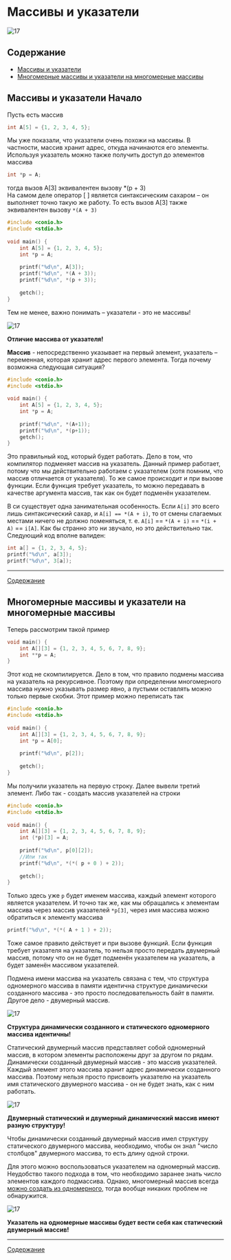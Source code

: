 # Массивы и указатели

![17](/LearnCinfo/Pictures/17_01.jpg)

## Содержание

+ [Массивы и указатели](#массивы-и-указатели-начало)
+ [Многомерные массивы и указатели на многомерные массивы](#многомерные-массивы-и-указатели-на-многомерные-массивы)

## Массивы и указатели Начало

Пусть есть массив

```c
int A[5] = {1, 2, 3, 4, 5};
```

Мы уже показали, что указатели очень похожи на массивы. В частности, массив хранит адрес, откуда начинаются его элементы. <br>
Используя указатель можно также получить доступ до элементов массива

```c
int *p = A;
```

тогда вызов A[3] эквивалентен вызову *(p + 3)<br>
На самом деле оператор [ ] является синтаксическим сахаром – он выполняет точно такую же работу. То есть вызов A[3] также эквивалентен вызову `*(A + 3)`

```c
#include <conio.h>
#include <stdio.h>
 
void main() {
    int A[5] = {1, 2, 3, 4, 5};
    int *p = A;
 
    printf("%d\n", A[3]);
    printf("%d\n", *(A + 3));
    printf("%d\n", *(p + 3));
 
    getch();
}
```

Тем не менее, важно понимать – указатели - это не массивы!

![17](/LearnCinfo/Pictures/17_02.png)

**Отличие массива от указателя!**

**Массив** - непосредственно указывает на первый элемент, указатель – переменная, которая хранит адрес первого элемента.
Тогда почему возможна следующая ситуация?

```c
#include <conio.h>
#include <stdio.h>
 
void main() {
    int A[5] = {1, 2, 3, 4, 5};
    int *p = A;
 
    printf("%d\n", *(A+1));
    printf("%d\n", *(p+1));
    getch();
}
```

Это правильный код, который будет работать. Дело в том, что компилятор подменяет массив на указатель. Данный пример работает, потому что мы действительно работаем с указателем (хотя помним, что массив отличается от указателя). То же самое происходит и при вызове функции. Если функция требует указатель, то можно передавать в качестве аргумента массив, так как он будет подменён указателем.

В си существует одна занимательная особенность. Если `A[i]` это всего лишь синтаксический сахар, и `A[i] == *(A + i)`, то от смены слагаемых местами ничего не должно поменяться, т. е. `A[i]` == `*(A + i)` == `*(i + A)` == `i[A]`. Как бы странно это ни звучало, но это действительно так. Следующий код вполне валиден:

```c
int a[] = {1, 2, 3, 4, 5};
printf("%d\n", a[3]);
printf("%d\n", 3[a]);
```

---
[Содержание](#содержание)

## Многомерные массивы и указатели на многомерные массивы

Теперь рассмотрим такой пример

```c
void main() {
    int A[][3] = {1, 2, 3, 4, 5, 6, 7, 8, 9};
    int **p = A;
}
```

Этот код не скомпилируется. Дело в том, что правило подмены массива на указатель на рекурсивное. Поэтому при определении многомерного массива нужно указывать размер явно, а пустыми оставлять можно только первые скобки. Этот пример можно переписать так

```c
#include <conio.h>
#include <stdio.h>
 
void main() {
    int A[][3] = {1, 2, 3, 4, 5, 6, 7, 8, 9};
    int *p = A[0];
 
    printf("%d\n", p[2]);
 
    getch();
}
```

Мы получили указатель на первую строку. Далее вывели третий элемент. Либо так - создать массив указателей на строки

```c
#include <conio.h>
#include <stdio.h>
 
void main() {
    int A[][3] = {1, 2, 3, 4, 5, 6, 7, 8, 9};
    int (*p)[3] = A;
 
    printf("%d\n", p[0][2]);
    //Или так
    printf("%d\n", *(*( p + 0 ) + 2));
 
    getch();
}
```

Только здесь уже `p` будет именем массива, каждый элемент которого является указателем. И точно так же, как мы обращались к элементам массива через массив указателей `*p[3]`, через имя массива можно обратиться к элементу массива

```c
printf("%d\n", *(*( A + 1 ) + 2));
```

Тоже самое правило действует и при вызове функций. Если функция требует указателя на указатель, то нельзя просто передать двумерный массив, потому что он не будет подменён указателем на указатель, а будет заменён массивом указателей.

Подмена имени массива на указатель связана с тем, что структура одномерного массива в памяти идентична структуре динамически созданного массива - это просто последовательность байт в памяти. Другое дело - двумерный массив.

![17](/LearnCinfo/Pictures/17_03.png)

**Структура динамически созданного и статического одномерного массива идентичны!**

Статический двумерный массив представляет собой одномерный массив, в котором элементы расположены друг за другом по рядам. Динамически созданный двумерный массив - это массив указателей. <br>
Каждый элемент этого массива хранит адрес динамически созданного массива. Поэтому нельзя просто присвоить указателю на указатель имя статического двумерного массива - он не будет знать, как с ним работать.

![17](/LearnCinfo/Pictures/17_04.png)

**Двумерный статический и двумерный динамический массив имеют разную структуру!**

Чтобы динамически созданный двумерный массив имел структуру статического двумерного массива, необходимо, чтобы он знал "число столбцов" двумерного массива, то есть длину одной строки.

Для этого можно воспользоваться указателем на одномерный массив. Неудобство такого подхода в том, что необходимо заранее знать число элементов каждого подмассива. Однако, многомерный массив всегда [можно создать из одномерного](./39_fast_array_allocation.md), тогда вообще никаких проблем не обнаружится.

![17](/LearnCinfo/Pictures/17_05.png)

**Указатель на одномерные массивы будет вести себя как статический двумерный массив!**

---
[Содержание](#содержание)
